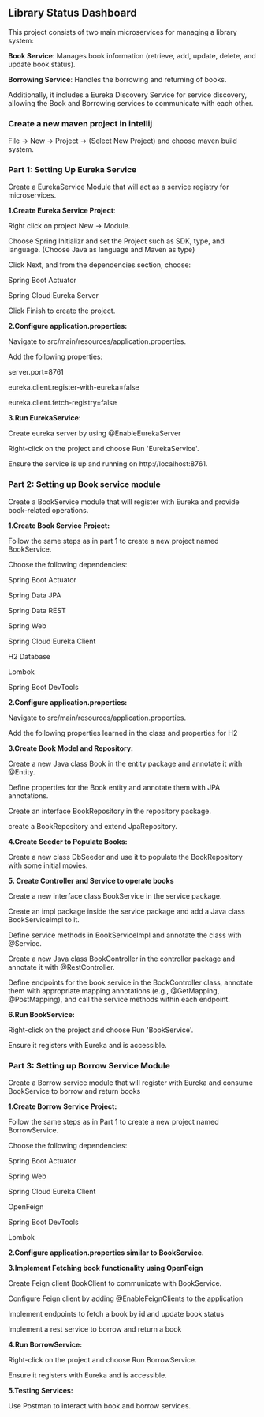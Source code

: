 ## Library Status Dashboard

This project consists of two main microservices for managing a library system:

**Book Service**: Manages book information (retrieve, add, update, delete, and update book status).

**Borrowing Service**: Handles the borrowing and returning of books.

Additionally, it includes a Eureka Discovery Service for service discovery, allowing the Book and Borrowing services to communicate with each other.

### Create a new maven project in intellij

File -> New -> Project -> (Select New Project) and choose maven build system.

### Part 1: Setting Up Eureka Service

Create a EurekaService Module that will act as a service registry for microservices.

**1.Create Eureka Service Project**:

Right click on project  New -> Module.

Choose Spring Initializr and set the Project such as SDK, type, and language. (Choose Java as language and Maven as type)

Click Next, and from the dependencies section, choose:

Spring Boot Actuator

Spring Cloud Eureka Server

Click Finish to create the project.

**2.Configure application.properties:**

Navigate to src/main/resources/application.properties.

Add the following properties:

server.port=8761 

eureka.client.register-with-eureka=false

eureka.client.fetch-registry=false 


**3.Run EurekaService:**

Create eureka server by using @EnableEurekaServer

Right-click on the project and choose Run 'EurekaService'.

Ensure the service is up and running on http://localhost:8761.

### Part 2: Setting up Book service module
Create a BookService module that will register with Eureka and provide book-related operations.

**1.Create Book Service Project:**

Follow the same steps as in part 1 to create a new project named BookService.

Choose the following dependencies:

Spring Boot Actuator

Spring Data JPA

Spring Data REST

Spring Web

Spring Cloud Eureka Client

H2 Database

Lombok

Spring Boot DevTools


**2.Configure application.properties:**

Navigate to src/main/resources/application.properties.

Add the following properties learned in the class and properties for H2



**3.Create Book Model and Repository:**

Create a new Java class Book in the entity package and annotate it with @Entity.

Define properties for the Book entity and annotate them with JPA annotations.

Create an interface BookRepository in the repository package.

create a BookRepository and extend JpaRepository.


**4.Create Seeder to Populate Books:**

Create a new class DbSeeder and use it to populate the BookRepository with some initial movies.


**5. Create Controller and Service to operate books**

Create a new interface class BookService in the service package.

Create an impl package inside the service package and add a Java class BookServiceImpl to it.

Define service methods in BookServiceImpl and annotate the class with @Service.

Create a new Java class BookController in the controller package and annotate it with @RestController.

Define endpoints for the book service in the BookController class, annotate them with appropriate mapping annotations (e.g., @GetMapping, @PostMapping), and call the service methods within each endpoint.


**6.Run BookService:**

Right-click on the project and choose Run 'BookService'.

Ensure it registers with Eureka and is accessible.


### Part 3: Setting up Borrow Service Module

Create a Borrow service module that will register with Eureka and consume BookService to borrow and return books

**1.Create Borrow Service Project:**

Follow the same steps as in Part 1 to create a new project named BorrowService.

Choose the following dependencies:

Spring Boot Actuator

Spring Web

Spring Cloud Eureka Client

OpenFeign

Spring Boot DevTools

Lombok


**2.Configure application.properties similar to BookService.**


**3.Implement Fetching book functionality using OpenFeign**

Create Feign client BookClient to communicate with BookService.

Configure Feign client by adding @EnableFeignClients to the application

Implement endpoints to fetch a book by id and update book status

Implement a rest service to borrow and return a book 


**4.Run BorrowService:**

Right-click on the project and choose Run BorrowService.

Ensure it registers with Eureka and is accessible.


**5.Testing Services:**

Use Postman to interact with book and borrow services.


